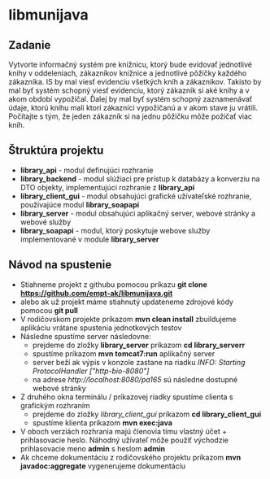 # libmunijava

## Zadanie
Vytvorte informačný systém pre knižnicu, ktorý bude evidovať jednotlivé knihy v oddeleniach, 
zákazníkov knižnice a jednotlivé pôžičky každého zákazníka. IS by mal viesť evidenciu všetkých 
kníh a zákazníkov. Takisto by mal byť systém schopný viesť evidenciu, ktorý zákazník si aké 
knihy a v akom období vypožičal. Ďalej by mal byť systém schopný zaznamenávať údaje, ktorú 
knihu mali ktorí zákazníci vypožičanú a v akom stave ju vrátili. Počítajte s tým, že jeden 
zákazník si na jednu pôžičku môže požičať viac kníh.


## Štruktúra projektu

  * **library_api** - modul definujúci rozhranie
  * **library_backend**  - modul slúžiaci pre prístup k databázy a konverziu na DTO objekty, 
  implementujúci rozhranie z **library_api**
  * **library_client_gui**  - modul obsahujúci grafické užívateľské rozhranie, používajúce modul **library_soapapi**
  * **library_server**  - modul obsahujúci aplikačný server, webové stránky a webové služby
  * **library_soapapi**  - modul, ktorý poskytuje webove služby implementované v module **library_server**
  
## Návod na spustenie

  * Stiahneme projekt z githubu pomocou príkazu **git clone https://github.com/empt-ak/libmunijava.git**
  * alebo ak už projekt máme stiahnutý updateneme zdrojové kódy pomocou **git pull**
  * V rodičovskom projekte príkazom **mvn clean install** zbuildujeme aplikáciu vrátane spustenia jednotkových testov
  * Následne spustíme server následovne:
    * prejdeme do zložky **library_server** príkazom **cd library_serverr**
    * spustíme príkazom **mvn tomcat7:run** aplikačný server
    * server beží ak výpis v konzole zastane na riadku *INFO: Starting ProtocolHandler ["http-bio-8080"]*
    * na adrese *http://localhost:8080/pa165* sú následne dostupné webové stránky
  * Z druhého okna terminálu / príkazovej riadky spustíme clienta s grafickým rozhraním
    * prejdeme do zložky *library_client_gui* príkazom **cd library_client_gui**
    * spustíme klienta príkazom **mvn exec:java**
  * V oboch verziách rozhrania majú členovia tímu vlastný účet + prihlasovacie heslo. Náhodný užívateľ môže použiť východzie prihlasovacie meno **admin** s heslom **admin**
  * Ak chceme dokumentáciu z rodičovského projektu príkazom **mvn javadoc:aggregate** vygenerujeme dokumentáciu
  
    
